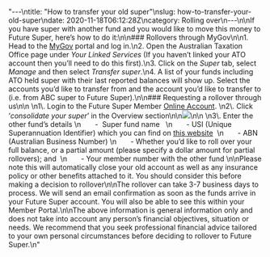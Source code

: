 "---\ntitle: \"How to transfer your old super\"\nslug: how-to-transfer-your-old-super\ndate: 2020-11-18T06:12:28Z\ncategory: Rolling over\n---\n\nIf you have super with another fund and you would like to move this money to Future Super, here’s how to do it:\n\n### Rollovers through MyGov\n\n1.  Head to the [MyGov](https://my.gov.au/) portal and log in.\n2.  Open the Australian Taxation Office page under _Your Linked Services_ (If you haven’t linked your ATO account then you’ll need to do this first).\n3.  Click on the _Super_ tab, select _Manage_ and then select _Transfer super_.\n4.  A list of your funds including ATO held super with their last reported balances will show up. Select the accounts you’d like to transfer from and the account you’d like to transfer to (i.e. from ABC super to Future Super).\n\n### Requesting a rollover through us\n\n  \n1\\. Login to the Future Super Member [Online Account](https://www.futuresuper.com.au/).  \n2\\. Click ‘_consolidate your super_’ in the Overview section\n\n![](https://cdn.filestackcontent.com/6oFD4sL0SHerK7vzfmXb)\n\n  \n3\\. Enter the other fund’s details  \n       -  Super fund name    \n       - USI (Unique Superannuation Identifier) which you can find on [this website](https://superfundlookup.gov.au/Tools/USI)   \n       - ABN (Australian Business Number)  \n       - Whether you’d like to roll over your full balance, or a partial amount (please specify a dollar amount for partial rollovers); and   \n       - Your member number with the other fund \n\nPlease note this will automatically close your old account as well as any insurance policy or other benefits attached to it. You should consider this before making a decision to rollover\n\nThe rollover can take 3-7 business days to process. We will send an email confirmation as soon as the funds arrive in your Future Super account. You will also be able to see this within your Member Portal.\n\nThe above information is general information only and does not take into account any person’s financial objectives, situation or needs. We recommend that you seek professional financial advice tailored to your own personal circumstances before deciding to rollover to Future Super.\n"